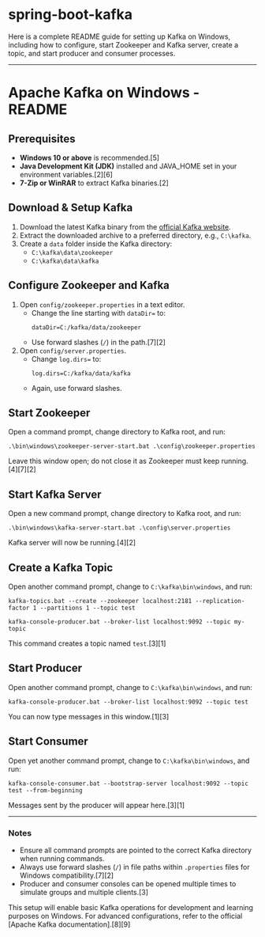 # spring-boot-kafka

Here is a complete README guide for setting up Kafka on Windows, including how to configure, start Zookeeper and Kafka server, create a topic, and start producer and consumer processes.

***

# Apache Kafka on Windows - README

## Prerequisites

- **Windows 10 or above** is recommended.[5]
- **Java Development Kit (JDK)** installed and JAVA_HOME set in your environment variables.[2][6]
- **7-Zip or WinRAR** to extract Kafka binaries.[2]

## Download & Setup Kafka

1. Download the latest Kafka binary from the [official Kafka website](https://kafka.apache.org/downloads).
2. Extract the downloaded archive to a preferred directory, e.g., `C:\kafka`.
3. Create a `data` folder inside the Kafka directory:
    - `C:\kafka\data\zookeeper`
    - `C:\kafka\data\kafka`

## Configure Zookeeper and Kafka

1. Open `config/zookeeper.properties` in a text editor.
    - Change the line starting with `dataDir=` to:
      ```
      dataDir=C:/kafka/data/zookeeper
      ```
    - Use forward slashes (`/`) in the path.[7][2]
2. Open `config/server.properties`.
    - Change `log.dirs=` to:
      ```
      log.dirs=C:/kafka/data/kafka
      ```
    - Again, use forward slashes.

## Start Zookeeper

Open a command prompt, change directory to Kafka root, and run:
```
.\bin\windows\zookeeper-server-start.bat .\config\zookeeper.properties
```
Leave this window open; do not close it as Zookeeper must keep running.[4][7][2]

## Start Kafka Server

Open a new command prompt, change directory to Kafka root, and run:
```
.\bin\windows\kafka-server-start.bat .\config\server.properties
```
Kafka server will now be running.[4][2]

## Create a Kafka Topic

Open another command prompt, change to `C:\kafka\bin\windows`, and run:
```
kafka-topics.bat --create --zookeeper localhost:2181 --replication-factor 1 --partitions 1 --topic test

kafka-console-producer.bat --broker-list localhost:9092 --topic my-topic
```
This command creates a topic named `test`.[3][1]

## Start Producer

Open another command prompt, change to `C:\kafka\bin\windows`, and run:
```
kafka-console-producer.bat --broker-list localhost:9092 --topic test

```
You can now type messages in this window.[1][3]

## Start Consumer

Open yet another command prompt, change to `C:\kafka\bin\windows`, and run:
```
kafka-console-consumer.bat --bootstrap-server localhost:9092 --topic test --from-beginning
```
Messages sent by the producer will appear here.[3][1]

***

### Notes

- Ensure all command prompts are pointed to the correct Kafka directory when running commands.
- Always use forward slashes (`/`) in file paths within `.properties` files for Windows compatibility.[7][2]
- Producer and consumer consoles can be opened multiple times to simulate groups and multiple clients.[3]

This setup will enable basic Kafka operations for development and learning purposes on Windows. For advanced configurations, refer to the official [Apache Kafka documentation].[8][9]
